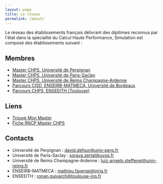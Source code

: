 ```yaml
---
layout: page
title: Le réseau
permalink: /about/
---
```


Le réseau des établissements français délivrant des diplômes reconnus par l'état dans la spécialité du Calcul Haute Performance, Simulation est composé des établissements suivant :

## Membres
- [Master CHPS, Université de Perpignan](https://chps.univ-perp.fr/)
- [Master CHPS, Université de Paris-Saclay](http://chps.uvsq.fr/)
- [Master CHPS, Université de Reims Champagne-Ardenne](https://romeo.univ-reims.fr/chps/)
- [Parcours CISD, ENSEIRB-MATMECA, Université de Bordeaux](https://cisd.enseirb-matmeca.fr/)
- [Parcours CHPS, ENSEEITH (Toulouse)](https://www.enseeiht.fr/fr/formation/formation-ingenieur/departement-sn.html)

## Liens
- [Trouve Mon Master](https://www.trouvermonmaster.gouv.fr/recherche?q=calcul%20haute%20performance%2C%20simulation)
- [Fiche RNCP Master CHPS](https://www.francecompetences.fr/recherche/rncp/34120/)

## Contacts
- Université de Perpignan : david.defour@univ-perp.fr
- Université de Paris-Saclay : soraya.zertal@uvsq.fr
- Université de Reims Champagne-Ardenne : luiz-angelo.steffenel@univ-reims.fr
- ENSEIRB-MATMECA : mathieu.faverge@inria.fr
- ENSEEITH : ronan.guivarch@toulouse-inp.fr
